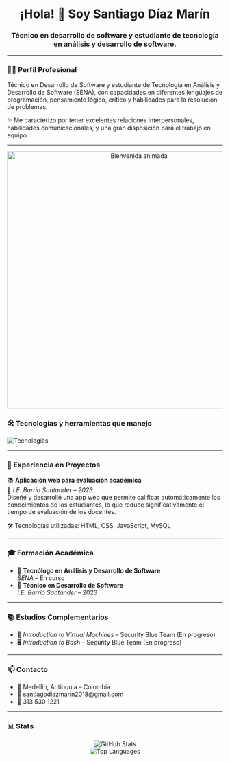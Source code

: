 <h1 align="center">¡Hola! 👋 Soy Santiago Díaz Marín</h1>
<h3 align="center">Técnico en desarrollo de software y estudiante de tecnología en análisis y desarrollo de software.</h3>

---

### 🧑‍💼 Perfil Profesional

Técnico en Desarrollo de Software y estudiante de Tecnología en Análisis y Desarrollo de Software (SENA), con capacidades en diferentes lenguajes de programación, pensamiento lógico, crítico y habilidades para la resolución de problemas.

✨ Me caracterizo por tener excelentes relaciones interpersonales, habilidades comunicacionales, y una gran disposición para el trabajo en equipo.

---
<p align="center">
  <img src="https://media.giphy.com/media/qgQUggAC3Pfv687qPC/giphy.gif" alt="Bienvenida animada" width="600"/>
</p>


### 🛠️ Tecnologías y herramientas que manejo

<img src="https://skillicons.dev/icons?i=html,css,js,python,php,mysql" alt="Tecnologías" />

---

### 🚀 Experiencia en Proyectos

📚 **Aplicación web para evaluación académica**  
📍 *I.E. Barrio Santander – 2023*  
Diseñé y desarrollé una app web que permite calificar automáticamente los conocimientos de los estudiantes, lo que reduce significativamente el tiempo de evaluación de los docentes.

🛠 Tecnologías utilizadas: HTML, CSS, JavaScript, MySQL

---

### 🎓 Formación Académica

- 📘 **Tecnólogo en Análisis y Desarrollo de Software**  
  *SENA* – En curso  
- 📗 **Técnico en Desarrollo de Software**  
  *I.E. Barrio Santander* – 2023  

---

### 📚 Estudios Complementarios

- 🔐 *Introduction to Virtual Machines* – Security Blue Team (En progreso)  
- 🖥 *Introduction to Bash* – Security Blue Team (En progreso)

---

### 📫 Contacto

- 📍 Medellín, Antioquia – Colombia  
- 📧 santiagodiazmarin2018@gmail.com  
- 📱 313 530 1221

---

### 📊 Stats

<p align="center">
  <img src="https://github-readme-stats.vercel.app/api?username=SantiagoDiazMarin&show_icons=true&theme=tokyonight" alt="GitHub Stats" />
  <br />
  <img src="https://github-readme-stats.vercel.app/api/top-langs/?username=SantiagoDiazMarin&layout=compact&theme=tokyonight" alt="Top Languages" />
</p>
